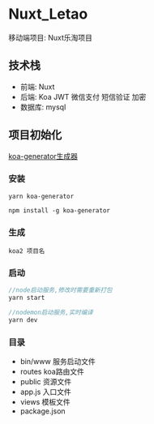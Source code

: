 # Nuxt_Letao
移动端项目: Nuxt乐淘项目

## 技术栈
- 前端: Nuxt
- 后端: Koa JWT 微信支付 短信验证 加密
- 数据库: mysql


## 项目初始化
[koa-generator生成器](https://www.npmjs.com/package/koa-generator)

### 安装
```
yarn koa-generator

npm install -g koa-generator
```

### 生成
```
koa2 项目名
```

### 启动
```js
//node启动服务,修改时需要重新打包
yarn start

//nodemon启动服务,实时编译
yarn dev
```

### 目录
* bin/www  服务启动文件
* routes   koa路由文件
* public   资源文件
* app.js   入口文件
* views    模板文件
* package.json
